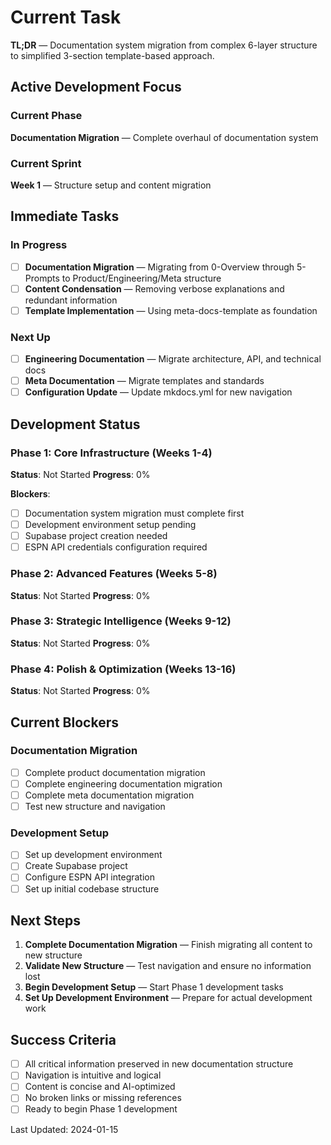 # Current Task

**TL;DR** — Documentation system migration from complex 6-layer structure to simplified 3-section template-based approach.

## Active Development Focus

### Current Phase
**Documentation Migration** — Complete overhaul of documentation system

### Current Sprint
**Week 1** — Structure setup and content migration

## Immediate Tasks

### In Progress
- [ ] **Documentation Migration** — Migrating from 0-Overview through 5-Prompts to Product/Engineering/Meta structure
- [ ] **Content Condensation** — Removing verbose explanations and redundant information
- [ ] **Template Implementation** — Using meta-docs-template as foundation

### Next Up
- [ ] **Engineering Documentation** — Migrate architecture, API, and technical docs
- [ ] **Meta Documentation** — Migrate templates and standards
- [ ] **Configuration Update** — Update mkdocs.yml for new navigation

## Development Status

### Phase 1: Core Infrastructure (Weeks 1-4)
**Status**: Not Started
**Progress**: 0%

**Blockers**:
- [ ] Documentation system migration must complete first
- [ ] Development environment setup pending
- [ ] Supabase project creation needed
- [ ] ESPN API credentials configuration required

### Phase 2: Advanced Features (Weeks 5-8)
**Status**: Not Started
**Progress**: 0%

### Phase 3: Strategic Intelligence (Weeks 9-12)
**Status**: Not Started
**Progress**: 0%

### Phase 4: Polish & Optimization (Weeks 13-16)
**Status**: Not Started
**Progress**: 0%

## Current Blockers

### Documentation Migration
- [ ] Complete product documentation migration
- [ ] Complete engineering documentation migration
- [ ] Complete meta documentation migration
- [ ] Test new structure and navigation

### Development Setup
- [ ] Set up development environment
- [ ] Create Supabase project
- [ ] Configure ESPN API integration
- [ ] Set up initial codebase structure

## Next Steps

1. **Complete Documentation Migration** — Finish migrating all content to new structure
2. **Validate New Structure** — Test navigation and ensure no information lost
3. **Begin Development Setup** — Start Phase 1 development tasks
4. **Set Up Development Environment** — Prepare for actual development work

## Success Criteria

- [ ] All critical information preserved in new documentation structure
- [ ] Navigation is intuitive and logical
- [ ] Content is concise and AI-optimized
- [ ] No broken links or missing references
- [ ] Ready to begin Phase 1 development

Last Updated: 2024-01-15
